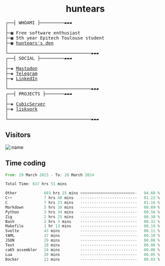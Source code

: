 <h1 align="center">
huntears
</h1>
<!-- <p align="center">
<img src=https://huntears.com/img/pfp.webp width=30%/>
</p>
<style>
img {
    border-radius: 50%;
}
</style> -->
<pre>
┌──┤ WHOAMI ├─────────▰▰▰
│
├─▣ Free software enthusiast
├─▣ 5th year Epitech Toulouse student
├─▣ <a href="https://huntears.com/">huntears's den</a>
│
└───────────────────────────────▰▰▰
┌──┤ SOCIAL ├─────────▰▰▰
│
├─◈ <a href="https://fosstodon.org/@huntears">Mastodon</a>
├─◈ <a href="https://t.me/huntears">Telegram</a>
├─◈ <a href="https://www.linkedin.com/in/alexandre-flion">LinkedIn</a>
│
└───────────────────────────────▰▰▰
┌──┤ PROJECTS ├───────▰▰▰
│
├─◈ <a href="https://github.com/CubicMC/cubic-server">CubicServer</a>
├─◈ <a href="https://github.com/Epitech/B-AIA-500_liskvork">liskvork</a>
│
└───────────────────────────────▰▰▰
</pre>

## Visitors

![:name](https://count.getloli.com/get/@huntears?theme=rule34)

## Time coding

<!--START_SECTION:wakatime-->

```rust
From: 29 March 2023 - To: 28 March 2024

Total Time: 637 hrs 51 mins

Other            603 hrs 25 mins >>>>>>>>>>>>>>>>>>>>>>>>-   94.60 %
C++              7 hrs 48 mins   -------------------------   01.22 %
C                7 hrs 23 mins   -------------------------   01.16 %
Markdown         5 hrs 38 mins   -------------------------   00.89 %
Python           3 hrs 34 mins   -------------------------   00.56 %
Zig              2 hrs 25 mins   -------------------------   00.38 %
Bash             2 hrs 3 mins    -------------------------   00.32 %
Makefile         1 hr 13 mins    -------------------------   00.19 %
Svelte           43 mins         -------------------------   00.11 %
YAML             37 mins         -------------------------   00.10 %
JSON             29 mins         -------------------------   00.08 %
Text             28 mins         -------------------------   00.08 %
ca65 assembler   24 mins         -------------------------   00.06 %
Lua              20 mins         -------------------------   00.05 %
Docker           13 mins         -------------------------   00.03 %
```

<!--END_SECTION:wakatime-->

